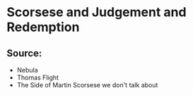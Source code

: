 # Scorsese and Judgement and Redemption

## Source:
- Nebula
- Thomas Flight
- The Side of Martin Scorsese we don't talk about